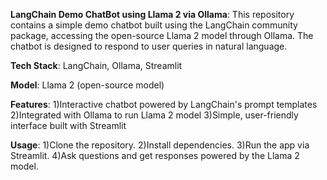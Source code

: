 **LangChain Demo ChatBot using Llama 2 via Ollama**:
    This repository contains a simple demo chatbot built using the LangChain community package, accessing the open-source Llama 2 model through Ollama. The chatbot is designed to respond to user queries in natural language.


**Tech Stack**: 
    LangChain, Ollama, Streamlit

**Model**: Llama 2 (open-source model)

**Features**:
    1)Interactive chatbot powered by LangChain's prompt templates
    2)Integrated with Ollama to run Llama 2 model
    3)Simple, user-friendly interface built with Streamlit

**Usage**:
   1)Clone the repository.
   2)Install dependencies.
   3)Run the app via Streamlit.
   4)Ask questions and get responses powered by the Llama 2 model.
